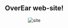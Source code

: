 <div align="center">

  ## OverEar web-site!

  ![site](https://github.com/user-attachments/assets/1eb3e8fc-8bf3-4e99-b899-df20f6d20264)

  
</div>

